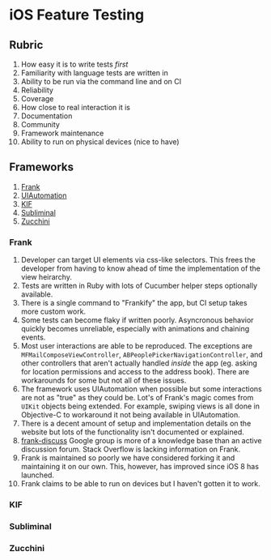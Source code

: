# iOS Feature Testing

## Rubric

1. How easy it is to write tests *first*
1. Familiarity with language tests are written in
1. Ability to be run via the command line and on CI
1. Reliability
1. Coverage
1. How close to real interaction it is
1. Documentation
1. Community
1. Framework maintenance
1. Ability to run on physical devices (nice to have)

## Frameworks

1. [Frank](http://www.testingwithfrank.com)
1. [UIAutomation](https://developer.apple.com/library/ios/documentation/DeveloperTools/Conceptual/InstrumentsUserGuide/UsingtheAutomationInstrument/UsingtheAutomationInstrument.html)
1. [KIF](https://github.com/kif-framework/KIF)
1. [Subliminal](https://github.com/inkling/Subliminal)
1. [Zucchini](http://www.zucchiniframework.org)

### Frank

1. Developer can target UI elements via css-like selectors. This frees the developer from having to know ahead of time the implementation of the view heirarchy.
1. Tests are written in Ruby with lots of Cucumber helper steps optionally available.
1. There is a single command to "Frankify" the app, but CI setup takes more custom work.
1. Some tests can become flaky if written poorly. Asyncronous behavior quickly becomes unreliable, especially with animations and chaining events.
1. Most user interactions are able to be reproduced. The exceptions are `MFMailComposeViewController`, `ABPeoplePickerNavigationController`, and other controllers that aren't actually handled *inside* the app (eg. asking for location permissions and access to the address book). There are workarounds for some but not all of these issues.
1. The framework uses UIAutomation when possible but some interactions are not as "true" as they could be. Lot's of Frank's magic comes from `UIKit` objects being extended. For example, swiping views is all done in Objective-C to workaround it not being available in UIAutomation.
1. There is a decent amount of setup and implementation details on the website but lots of the functionality isn't documented or explained.
1. [frank-discuss](https://groups.google.com/forum/#!forum/frank-discuss) Google group is more of a knowledge base than an active discussion forum. Stack Overflow is lacking information on Frank.
1. Frank is maintained so poorly we have considered forking it and maintaining it on our own. This, however, has improved since iOS 8 has launched.
1. Frank claims to be able to run on devices but I haven't gotten it to work.

### KIF

### Subliminal

### Zucchini
